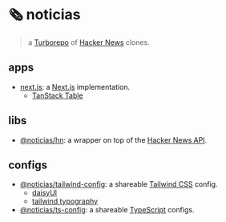 # 🗞️ noticias

> a [Turborepo](https://turbo.build/repo) of [Hacker News](https://news.ycombinator.com) clones.

## apps

- [next.js](./apps/next.js/README.md): a [Next.js](https://nextjs.org) implementation.
  - [TanStack Table](https://tanstack.com/table/latest)

## libs

- [@noticias/hn](./libs/hn/README.md): a wrapper on top of the [Hacker News API](https://github.com/HackerNews/API?tab=readme-ov-file#hacker-news-api).

## configs

- [@noticias/tailwind-config](./configs/tailwind-config/README.md): a shareable [Tailwind CSS](https://tailwindcss.com/) config.
  - [daisyUI](https://daisyui.com)
  - [tailwind typography](https://tailwindcss-typography.vercel.app)
- [@noticias/ts-config](./configs/ts-config/README.md): a shareable [TypeScript](https://www.typescriptlang.org/) configs.
